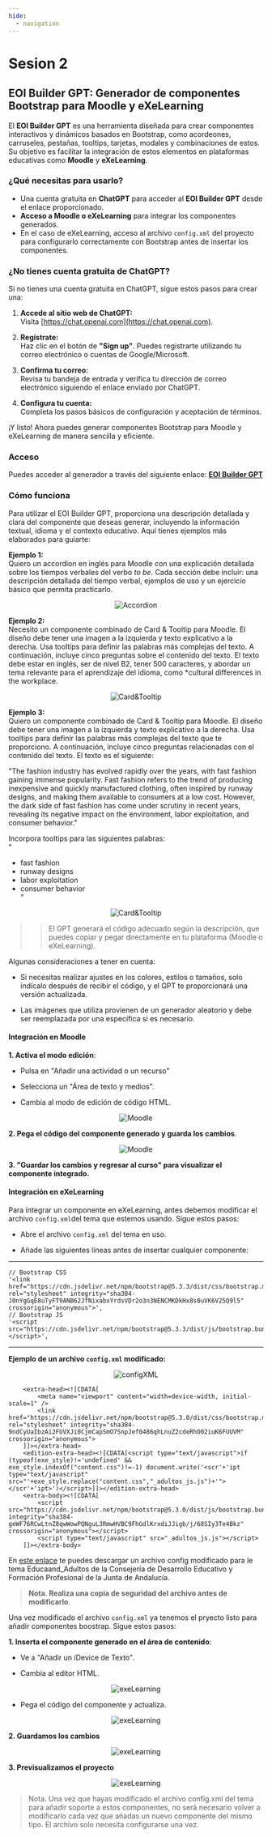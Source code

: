 ```yaml
---
hide:
  - navigation
---
```


# Sesion 2


## EOI Builder GPT: Generador de componentes Bootstrap para Moodle y eXeLearning

El **EOI Builder GPT** es una herramienta diseñada para crear componentes interactivos y dinámicos basados en Bootstrap, como acordeones, carruseles, pestañas, tooltips, tarjetas, modales y combinaciones de estos. Su objetivo es facilitar la integración de estos elementos en plataformas educativas como **Moodle** y **eXeLearning**.

### ¿Qué necesitas para usarlo?

* Una cuenta gratuita en **ChatGPT** para acceder al **EOI Builder GPT** desde el enlace proporcionado.
* **Acceso a Moodle o eXeLearning** para integrar los componentes generados.
* En el caso de eXeLearning, acceso al archivo `config.xml` del proyecto para configurarlo correctamente con Bootstrap antes de insertar los componentes.

### ¿No tienes cuenta gratuita de ChatGPT?

Si no tienes una cuenta gratuita en ChatGPT, sigue estos pasos para crear una:

1. **Accede al sitio web de ChatGPT:**  
   Visita [https://chat.openai.com](https://chat.openai.com).

2. **Regístrate:**  
   Haz clic en el botón de **"Sign up"**. Puedes registrarte utilizando tu correo electrónico o cuentas de Google/Microsoft.

3. **Confirma tu correo:**  
   Revisa tu bandeja de entrada y verifica tu dirección de correo electrónico siguiendo el enlace enviado por ChatGPT.

4. **Configura tu cuenta:**  
   Completa los pasos básicos de configuración y aceptación de términos.

¡Y listo! Ahora puedes generar componentes Bootstrap para Moodle y eXeLearning de manera sencilla y eficiente.

### Acceso
Puedes acceder al generador a través del siguiente enlace: [**EOI Builder GPT**](https://chatgpt.com/g/g-674a0692667481919e18b49c9dffb7d7-eoi-builder)

### Cómo funciona

Para utilizar el EOI Builder GPT, proporciona una descripción detallada y clara del componente que deseas generar, incluyendo la información textual, idioma y el contexto educativo. Aquí tienes ejemplos más elaborados para guiarte:

**Ejemplo 1:**  
Quiero un accordion en inglés para Moodle con una explicación detallada sobre los tiempos verbales del verbo *to be*. Cada sección debe incluir: una descripción detallada del tiempo verbal, ejemplos de uso y un ejercicio básico que permita practicarlo.

<p align="center">
  <img src="assets/ejemplo-1.png" alt="Accordion">
</p>

**Ejemplo 2:**  
Necesito un componente combinado de Card & Tooltip para Moodle. El diseño debe tener una imagen a la izquierda y texto explicativo a la derecha. Usa tooltips para definir las palabras más complejas del texto. A continuación, incluye cinco preguntas sobre el contenido del texto. El texto debe estar en inglés, ser de nivel B2, tener 500 caracteres, y abordar un tema relevante para el aprendizaje del idioma, como *cultural differences in the workplace. 


<p align="center">
  <img src="assets/ejemplo-2.png" alt="Card&Tooltip">
</p>

**Ejemplo 3:**  
Quiero un componente combinado de Card & Tooltip para Moodle. El diseño debe tener una imagen a la izquierda y texto explicativo a la derecha. Usa tooltips para definir las palabras más complejas del texto que te proporciono. A continuación, incluye cinco preguntas relacionadas con el contenido del texto. El texto es el siguiente:  

"The fashion industry has evolved rapidly over the years, with fast fashion gaining immense popularity. Fast fashion refers to the trend of producing inexpensive and quickly manufactured clothing, often inspired by runway designs, and making them available to consumers at a low cost. However, the dark side of fast fashion has come under scrutiny in recent years, revealing its negative impact on the environment, labor exploitation, and consumer behavior." 

Incorpora tooltips para las siguientes palabras:  
"
- fast fashion 
- runway designs  
- labor exploitation  
- consumer behavior  
"

<p align="center">
  <img src="assets/ejemplo-3.png" alt="Card&Tooltip">
</p>

>> El GPT generará el código adecuado según la descripción, que puedes copiar y pegar directamente en tu plataforma (Moodle o eXeLearning). 

Algunas consideraciones a tener en cuenta:

* Si necesitas realizar ajustes en los colores, estilos o tamaños, solo indícalo después de recibir el código, y el GPT te proporcionará una versión actualizada.

* Las imágenes que utiliza provienen de un generador aleatorio y debe ser reemplazada por una específica si es necesario.



#### Integración en **Moodle**

**1. Activa el modo edición**:

  - Pulsa en "Añadir una actividad o un recurso" 

  - Selecciona un "Área de texto y medios".

  - Cambia al modo de edición de código HTML.

<p align="center">
  <img src="assets/moodle-1.png" alt="Moodle">
</p>

**2. Pega el código del componente generado y guarda los cambios**.

<p align="center">
  <img src="assets/moodle-2.png" alt="Moodle">
</p>

**3. "Guardar los cambios y regresar al curso" para visualizar el componente integrado.**


#### Integración en **eXeLearning**

Para integrar un componente en eXeLearning, antes debemos modificar el archivo `config.xml`del tema que estemos usando. Sigue estos pasos:

   - Abre el archivo `config.xml` del tema en uso.
   
   - Añade las siguientes líneas antes de insertar cualquier componente:
---
    // Bootstrap CSS
    '<link href="https://cdn.jsdelivr.net/npm/bootstrap@5.3.3/dist/css/bootstrap.min.css" rel="stylesheet" integrity="sha384-J0nYgGqE8uTyFT9ANB62JfNixabxYrdsVDr2o3n3NENCMKDkHx8s0uVK6V25Q9l5" crossorigin="anonymous">',
    // Bootstrap JS
    '<script src="https://cdn.jsdelivr.net/npm/bootstrap@5.3.3/dist/js/bootstrap.bundle.min.js"></script>',
---

   **Ejemplo de un archivo `config.xml` modificado:**

<p align="center">
  <img src="assets/configXML.png" alt="configXML">
</p>


~~~
    <extra-head><![CDATA[
        <meta name="viewport" content="width=device-width, initial-scale=1" />
        <link href="https://cdn.jsdelivr.net/npm/bootstrap@5.3.0/dist/css/bootstrap.min.css" rel="stylesheet" integrity="sha384-9ndCyUaIbzAi2FUVXJi0CjmCapSmO7SnpJef0486qhLnuZ2cdeRhO02iuK6FUUVM" crossorigin="anonymous">
    ]]></extra-head>
    <edition-extra-head><![CDATA[<script type="text/javascript">if (typeof(exe_style)!='undefined' && exe_style.indexOf("content.css")!=-1) document.write('<scr'+'ipt type="text/javascript" src="'+exe_style.replace("content.css","_adultos_js.js")+'"></scr'+'ipt>')</script>]]></edition-extra-head>
    <extra-body><![CDATA[
        <script src="https://cdn.jsdelivr.net/npm/bootstrap@5.3.0/dist/js/bootstrap.bundle.min.js" integrity="sha384-geWF76RCwLtnZ8qwWowPQNguL3RmwHVBC9FhGdlKrxdiJJigb/j/68SIy3Te4Bkz" crossorigin="anonymous"></script>
        <script type="text/javascript" src="_adultos_js.js"></script>
    ]]></extra-body>
~~~

En [este enlace](https://raw.githubusercontent.com/0xmrivas/formacion-profesorado-IA-EOI-ElPuertodeSantaMaria/refs/heads/main/assets/config.xml) te puedes descargar un archivo config modificado para le tema Educaand_Adultos de la Consejería de Desarrollo Educativo y Formación Profesional de la Junta de Andalucía.

> **Nota. Realiza una copia de seguridad del archivo antes de modificarlo**.

Una vez modificado el archivo `config.xml` ya tenemos el pryecto listo para añadir componentes boostrap. Sigue estos pasos: 

**1. Inserta el componente generado en el área de contenido**:
  
  - Ve a "Añadir un iDevice de Texto".
  
  - Cambia al editor HTML.

<p align="center">
  <img src="assets/exeLearning-1.png" alt="exeLearning">
</p>
  
  - Pega el código del componente y actualiza.

  <p align="center">
    <img src="assets/exeLearning-2.png" alt="exeLearning">
  </p>
  
**2. Guardamos los cambios**

  <p align="center">
    <img src="assets/exeLearning-4.png" alt="exeLearning">
  </p>

**3. Previsualizamos el proyecto**

  <p align="center">
    <img src="assets/exeLearning-5.png" alt="exeLearning">
  </p>

> Nota. Una vez que hayas modificado el archivo config.xml del tema para añadir soporte a estos componentes, no será necesario volver a modificarlo cada vez que añadas un nuevo componente del mismo tipo. El archivo solo necesita configurarse una vez.